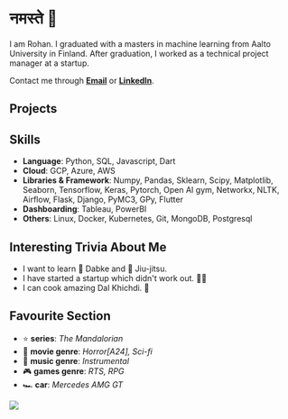 # नमस्ते 🙏
I am Rohan. I graduated with a masters in machine learning from Aalto University in Finland. After graduation, I worked as a technical project manager at a startup. 

Contact me through **[Email](rohanchauhan22@gmail.com)** or **[LinkedIn](https://www.linkedin.com/in/rohan22/)**.

## Projects

## Skills
* **Language**: Python, SQL, Javascript, Dart
* **Cloud**: GCP, Azure, AWS
* **Libraries & Framework**: Numpy, Pandas, Sklearn, Scipy, Matplotlib, Seaborn, Tensorflow, Keras, Pytorch, Open AI gym, Networkx, NLTK, Airflow, Flask, Django, PyMC3, GPy, Flutter
* **Dashboarding**: Tableau, PowerBI
* **Others**: Linux, Docker, Kubernetes, Git, MongoDB, Postgresql

## Interesting Trivia About Me
* I want to learn 🕺 Dabke and 🥋 Jiu-jitsu.
* I have started a startup which didn't work out. 🤷‍♂️
* I can cook amazing Dal Khichdi. 🥘

## Favourite Section
* ⭐ **series**: *The Mandalorian*
* 🎥 **movie genre**: *Horror[A24], Sci-fi*
* 🎵 **music genre**: *Instrumental*
* 🎮 **games genre**: *RTS, RPG*
* 🏎️ **car**: *Mercedes AMG GT*


![](https://komarev.com/ghpvc/?username=rohanchauhan&color=ff69b4)
